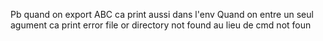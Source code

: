 Pb quand on export ABC ca print aussi dans l'env
Quand on entre un seul agument ca print error file or directory not found au lieu de cmd not foun
